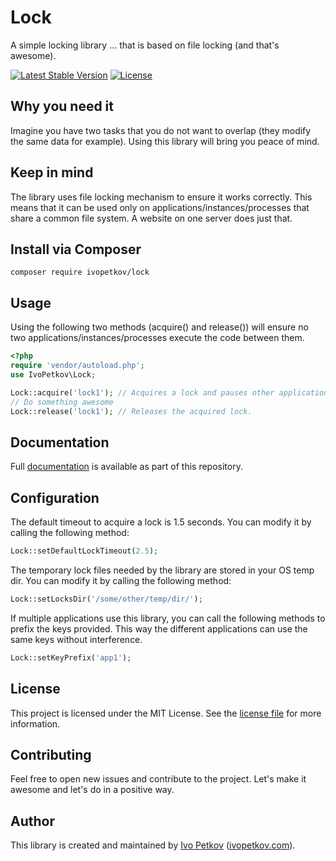 # Lock

A simple locking library
... that is based on file locking (and that's awesome).

[![Latest Stable Version](https://poser.pugx.org/ivopetkov/lock/v/stable)](https://packagist.org/packages/ivopetkov/lock)
[![License](https://poser.pugx.org/ivopetkov/lock/license)](https://packagist.org/packages/ivopetkov/lock)

## Why you need it

Imagine you have two tasks that you do not want to overlap (they modify the same data for example). Using this library will bring you peace of mind.

## Keep in mind

The library uses file locking mechanism to ensure it works correctly. This means that it can be used only on applications/instances/processes that share a common file system. A website on one server does just that.

## Install via Composer

```shell
composer require ivopetkov/lock
```

## Usage

Using the following two methods (acquire() and release()) will ensure no two applications/instances/processes execute the code between them.
```php
<?php
require 'vendor/autoload.php';
use IvoPetkov\Lock;

Lock::acquire('lock1'); // Acquires a lock and pauses other applications/instances/processes until the lock is released.
// Do something awesome
Lock::release('lock1'); // Releases the acquired lock.
```

## Documentation

Full [documentation](https://github.com/ivopetkov/lock/blob/master/docs/markdown/index.md) is available as part of this repository.

## Configuration

The default timeout to acquire a lock is 1.5 seconds. You can modify it by calling the following method:

```php
Lock::setDefaultLockTimeout(2.5);
```

The temporary lock files needed by the library are stored in your OS temp dir. You can modify it by calling the following method:

```php
Lock::setLocksDir('/some/other/temp/dir/');
```

If multiple applications use this library, you can call the following methods to prefix the keys provided. This way the different applications can use the same keys without interference.

```php
Lock::setKeyPrefix('app1');
```

## License
This project is licensed under the MIT License. See the [license file](https://github.com/ivopetkov/lock/blob/master/LICENSE) for more information.

## Contributing
Feel free to open new issues and contribute to the project. Let's make it awesome and let's do in a positive way.

## Author
This library is created and maintained by [Ivo Petkov](https://github.com/ivopetkov/) ([ivopetkov.com](https://ivopetkov.com)).
